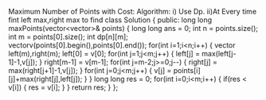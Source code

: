 Maximum Number of Points with Cost:
  Algorithm:
    i) Use Dp.
    ii)At Every time fint left max,right max to find 
  class Solution {
  public:
      long long maxPoints(vector<vector<int>>& points) {
          long long ans = 0;
          int n = points.size();
          int m = points[0].size();
          int dp[n][m]; 
          vector<long long>v(points[0].begin(),points[0].end());
          for(int i=1;i<n;i++)
          {
              vector<long long> left(m),right(m);
              left[0] = v[0];
              for(int j=1;j<m;j++)
              {
                  left[j] = max(left[j-1]-1,v[j]);
              }
              right[m-1] = v[m-1];
              for(int j=m-2;j>=0;j--)
              {
                  right[j] = max(right[j+1]-1,v[j]);
              }
              for(int j=0;j<m;j++)
              {
                  v[j] = points[i][j]+max(right[j],left[j]);
              }
          }
          long long res = 0;
          for(int i=0;i<m;i++)
          {
              if(res < v[i])
              {
                  res = v[i];
              }
          }
          return res;
      }
  };
